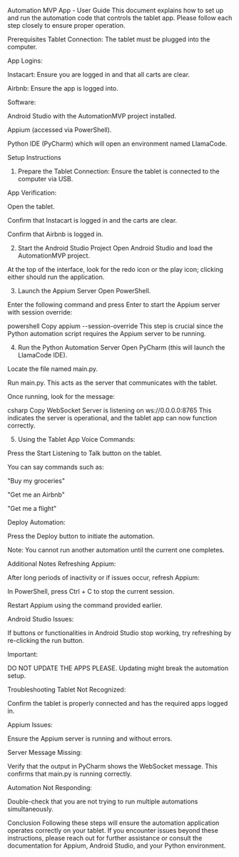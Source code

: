 Automation MVP App - User Guide
This document explains how to set up and run the automation code that controls the tablet app. Please follow each step closely to ensure proper operation.

Prerequisites
Tablet Connection: The tablet must be plugged into the computer.

App Logins:

Instacart: Ensure you are logged in and that all carts are clear.

Airbnb: Ensure the app is logged into.

Software:

Android Studio with the AutomationMVP project installed.

Appium (accessed via PowerShell).

Python IDE (PyCharm) which will open an environment named LlamaCode.

Setup Instructions
1. Prepare the Tablet
   Connection: Ensure the tablet is connected to the computer via USB.

App Verification:

Open the tablet.

Confirm that Instacart is logged in and the carts are clear.

Confirm that Airbnb is logged in.

2. Start the Android Studio Project
   Open Android Studio and load the AutomationMVP project.

At the top of the interface, look for the redo icon or the play icon; clicking either should run the application.

3. Launch the Appium Server
   Open PowerShell.

Enter the following command and press Enter to start the Appium server with session override:

powershell
Copy
appium --session-override
This step is crucial since the Python automation script requires the Appium server to be running.

4. Run the Python Automation Server
   Open PyCharm (this will launch the LlamaCode IDE).

Locate the file named main.py.

Run main.py. This acts as the server that communicates with the tablet.

Once running, look for the message:

csharp
Copy
WebSocket Server is listening on ws://0.0.0.0:8765
This indicates the server is operational, and the tablet app can now function correctly.

5. Using the Tablet App
   Voice Commands:

Press the Start Listening to Talk button on the tablet.

You can say commands such as:

"Buy my groceries"

"Get me an Airbnb"

"Get me a flight"

Deploy Automation:

Press the Deploy button to initiate the automation.

Note: You cannot run another automation until the current one completes.

Additional Notes
Refreshing Appium:

After long periods of inactivity or if issues occur, refresh Appium:

In PowerShell, press Ctrl + C to stop the current session.

Restart Appium using the command provided earlier.

Android Studio Issues:

If buttons or functionalities in Android Studio stop working, try refreshing by re-clicking the run button.

Important:

DO NOT UPDATE THE APPS PLEASE. Updating might break the automation setup.

Troubleshooting
Tablet Not Recognized:

Confirm the tablet is properly connected and has the required apps logged in.

Appium Issues:

Ensure the Appium server is running and without errors.

Server Message Missing:

Verify that the output in PyCharm shows the WebSocket message. This confirms that main.py is running correctly.

Automation Not Responding:

Double-check that you are not trying to run multiple automations simultaneously.

Conclusion
Following these steps will ensure the automation application operates correctly on your tablet. If you encounter issues beyond these instructions, please reach out for further assistance or consult the documentation for Appium, Android Studio, and your Python environment.
